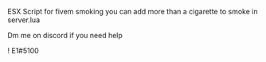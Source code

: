ESX Script for fivem smoking you can add more than a cigarette to smoke in server.lua

Dm me on discord if you need help

! E1#5100
